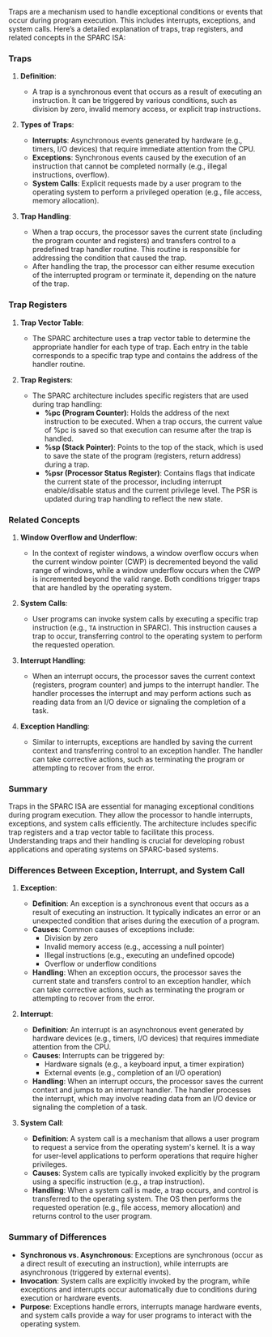 Traps are a mechanism used to handle exceptional conditions or events that occur during program execution. This includes interrupts, exceptions, and system calls. Here’s a detailed explanation of traps, trap registers, and related concepts in the SPARC ISA:

### Traps

1. **Definition**:
    
    - A trap is a synchronous event that occurs as a result of executing an instruction. It can be triggered by various conditions, such as division by zero, invalid memory access, or explicit trap instructions.
2. **Types of Traps**:
    
    - **Interrupts**: Asynchronous events generated by hardware (e.g., timers, I/O devices) that require immediate attention from the CPU.
    - **Exceptions**: Synchronous events caused by the execution of an instruction that cannot be completed normally (e.g., illegal instructions, overflow).
    - **System Calls**: Explicit requests made by a user program to the operating system to perform a privileged operation (e.g., file access, memory allocation).
3. **Trap Handling**:
    
    - When a trap occurs, the processor saves the current state (including the program counter and registers) and transfers control to a predefined trap handler routine. This routine is responsible for addressing the condition that caused the trap.
    - After handling the trap, the processor can either resume execution of the interrupted program or terminate it, depending on the nature of the trap.

### Trap Registers

1. **Trap Vector Table**:
    
    - The SPARC architecture uses a trap vector table to determine the appropriate handler for each type of trap. Each entry in the table corresponds to a specific trap type and contains the address of the handler routine.
2. **Trap Registers**:
    
    - The SPARC architecture includes specific registers that are used during trap handling:
        - **%pc (Program Counter)**: Holds the address of the next instruction to be executed. When a trap occurs, the current value of %pc is saved so that execution can resume after the trap is handled.
        - **%sp (Stack Pointer)**: Points to the top of the stack, which is used to save the state of the program (registers, return address) during a trap.
        - **%psr (Processor Status Register)**: Contains flags that indicate the current state of the processor, including interrupt enable/disable status and the current privilege level. The PSR is updated during trap handling to reflect the new state.

### Related Concepts

1. **Window Overflow and Underflow**:
    
    - In the context of register windows, a window overflow occurs when the current window pointer (CWP) is decremented beyond the valid range of windows, while a window underflow occurs when the CWP is incremented beyond the valid range. Both conditions trigger traps that are handled by the operating system.
2. **System Calls**:
    
    - User programs can invoke system calls by executing a specific trap instruction (e.g., `TA` instruction in SPARC). This instruction causes a trap to occur, transferring control to the operating system to perform the requested operation.
3. **Interrupt Handling**:
    
    - When an interrupt occurs, the processor saves the current context (registers, program counter) and jumps to the interrupt handler. The handler processes the interrupt and may perform actions such as reading data from an I/O device or signaling the completion of a task.
4. **Exception Handling**:
    
    - Similar to interrupts, exceptions are handled by saving the current context and transferring control to an exception handler. The handler can take corrective actions, such as terminating the program or attempting to recover from the error.

### Summary

Traps in the SPARC ISA are essential for managing exceptional conditions during program execution. They allow the processor to handle interrupts, exceptions, and system calls efficiently. The architecture includes specific trap registers and a trap vector table to facilitate this process. Understanding traps and their handling is crucial for developing robust applications and operating systems on SPARC-based systems.


### Differences Between Exception, Interrupt, and System Call

1. **Exception**:
    
    - **Definition**: An exception is a synchronous event that occurs as a result of executing an instruction. It typically indicates an error or an unexpected condition that arises during the execution of a program.
    - **Causes**: Common causes of exceptions include:
        - Division by zero
        - Invalid memory access (e.g., accessing a null pointer)
        - Illegal instructions (e.g., executing an undefined opcode)
        - Overflow or underflow conditions
    - **Handling**: When an exception occurs, the processor saves the current state and transfers control to an exception handler, which can take corrective actions, such as terminating the program or attempting to recover from the error.
2. **Interrupt**:
    
    - **Definition**: An interrupt is an asynchronous event generated by hardware devices (e.g., timers, I/O devices) that requires immediate attention from the CPU.
    - **Causes**: Interrupts can be triggered by:
        - Hardware signals (e.g., a keyboard input, a timer expiration)
        - External events (e.g., completion of an I/O operation)
    - **Handling**: When an interrupt occurs, the processor saves the current context and jumps to an interrupt handler. The handler processes the interrupt, which may involve reading data from an I/O device or signaling the completion of a task.
3. **System Call**:
    
    - **Definition**: A system call is a mechanism that allows a user program to request a service from the operating system's kernel. It is a way for user-level applications to perform operations that require higher privileges.
    - **Causes**: System calls are typically invoked explicitly by the program using a specific instruction (e.g., a trap instruction).
    - **Handling**: When a system call is made, a trap occurs, and control is transferred to the operating system. The OS then performs the requested operation (e.g., file access, memory allocation) and returns control to the user program.

### Summary of Differences

- **Synchronous vs. Asynchronous**: Exceptions are synchronous (occur as a direct result of executing an instruction), while interrupts are asynchronous (triggered by external events).
- **Invocation**: System calls are explicitly invoked by the program, while exceptions and interrupts occur automatically due to conditions during execution or hardware events.
- **Purpose**: Exceptions handle errors, interrupts manage hardware events, and system calls provide a way for user programs to interact with the operating system.
